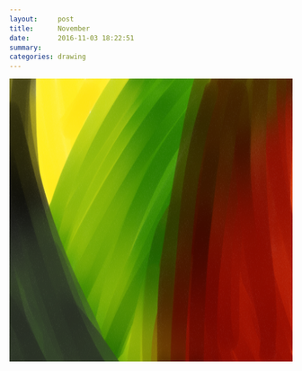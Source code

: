 ```yaml
---
layout:     post
title:      November
date:       2016-11-03 18:22:51
summary:    
categories: drawing
---
```

![November](/images/diary/November.png "the color of")
